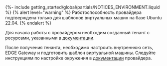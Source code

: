 {%- include getting_started/global/partials/NOTICES_ENVIRONMENT.liquid %}
{% alert level="warning" %}
Работоспособность провайдера подтверждена только для шаблонов виртуальных машин на базе Ubuntu 22.04.
{% endalert %}

Для начала работы с провайдером необходим созданный тенант с ресурсами, указанными в [документации](/modules/cloud-provider-vcd/environment.html#список-необходимых-ресурсов-vcd).

После получения тенанта, необходимо настроить внутреннюю сеть, EDGE Gateway и подготовить шаблон виртуальной машины. Следуйте инструкциям по настройке окружения в [документации](/modules/cloud-provider-vcd/environment.html) провайдера.
